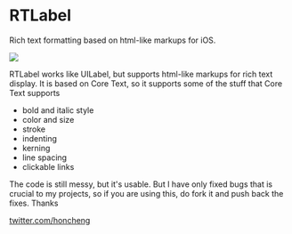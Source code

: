 RTLabel 
=======

Rich text formatting based on html-like markups for iOS. 

<img src="https://github.com/honcheng/RTLabel/raw/master/screenshot.png"/>

RTLabel works like UILabel, but supports html-like markups for rich text display. 
It is based on Core Text, so it supports some of the stuff that Core Text supports

* bold and italic style
* color and size
* stroke
* indenting
* kerning
* line spacing
* clickable links

The code is still messy, but it's usable. But I have only fixed bugs that is crucial to my projects, so if you are using this, do fork it and push back the fixes. 
Thanks

[twitter.com/honcheng](http://twitter.com/honcheng)

